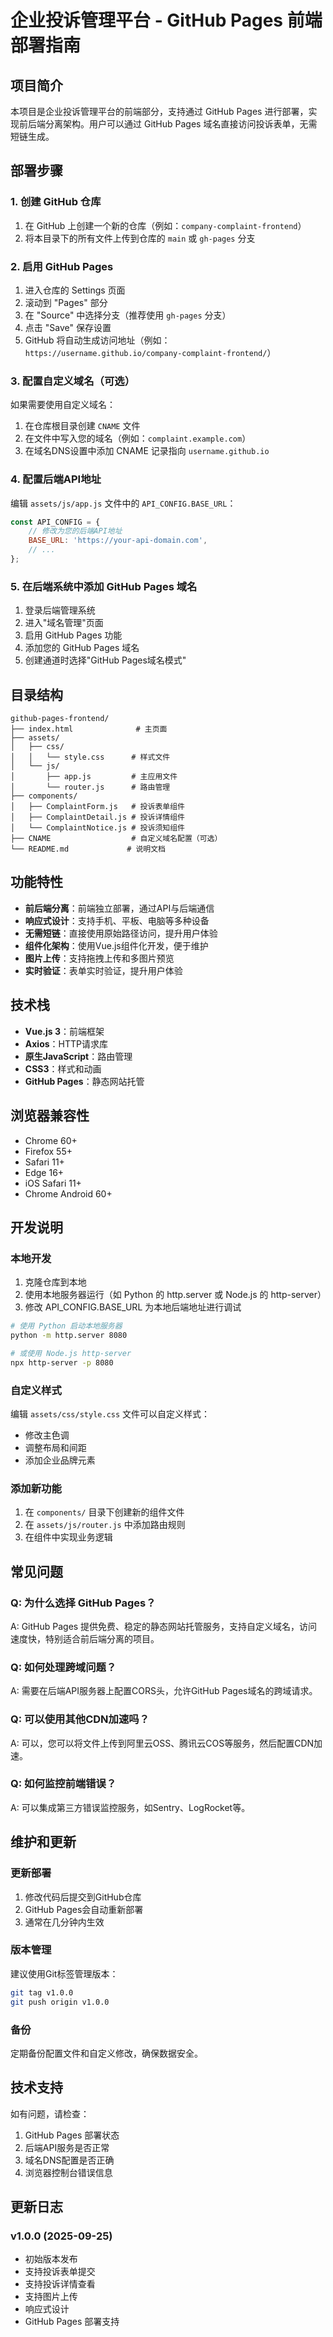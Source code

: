 # 企业投诉管理平台 - GitHub Pages 前端部署指南

## 项目简介

本项目是企业投诉管理平台的前端部分，支持通过 GitHub Pages 进行部署，实现前后端分离架构。用户可以通过 GitHub Pages 域名直接访问投诉表单，无需短链生成。

## 部署步骤

### 1. 创建 GitHub 仓库

1. 在 GitHub 上创建一个新的仓库（例如：`company-complaint-frontend`）
2. 将本目录下的所有文件上传到仓库的 `main` 或 `gh-pages` 分支

### 2. 启用 GitHub Pages

1. 进入仓库的 Settings 页面
2. 滚动到 "Pages" 部分
3. 在 "Source" 中选择分支（推荐使用 `gh-pages` 分支）
4. 点击 "Save" 保存设置
5. GitHub 将自动生成访问地址（例如：`https://username.github.io/company-complaint-frontend/`）

### 3. 配置自定义域名（可选）

如果需要使用自定义域名：

1. 在仓库根目录创建 `CNAME` 文件
2. 在文件中写入您的域名（例如：`complaint.example.com`）
3. 在域名DNS设置中添加 CNAME 记录指向 `username.github.io`

### 4. 配置后端API地址

编辑 `assets/js/app.js` 文件中的 `API_CONFIG.BASE_URL`：

```javascript
const API_CONFIG = {
    // 修改为您的后端API地址
    BASE_URL: 'https://your-api-domain.com',
    // ...
};
```

### 5. 在后端系统中添加 GitHub Pages 域名

1. 登录后端管理系统
2. 进入"域名管理"页面
3. 启用 GitHub Pages 功能
4. 添加您的 GitHub Pages 域名
5. 创建通道时选择"GitHub Pages域名模式"

## 目录结构

```
github-pages-frontend/
├── index.html              # 主页面
├── assets/
│   ├── css/
│   │   └── style.css      # 样式文件
│   └── js/
│       ├── app.js         # 主应用文件
│       └── router.js      # 路由管理
├── components/
│   ├── ComplaintForm.js   # 投诉表单组件
│   ├── ComplaintDetail.js # 投诉详情组件
│   └── ComplaintNotice.js # 投诉须知组件
├── CNAME                  # 自定义域名配置（可选）
└── README.md             # 说明文档
```

## 功能特性

- **前后端分离**：前端独立部署，通过API与后端通信
- **响应式设计**：支持手机、平板、电脑等多种设备
- **无需短链**：直接使用原始路径访问，提升用户体验
- **组件化架构**：使用Vue.js组件化开发，便于维护
- **图片上传**：支持拖拽上传和多图片预览
- **实时验证**：表单实时验证，提升用户体验

## 技术栈

- **Vue.js 3**：前端框架
- **Axios**：HTTP请求库
- **原生JavaScript**：路由管理
- **CSS3**：样式和动画
- **GitHub Pages**：静态网站托管

## 浏览器兼容性

- Chrome 60+
- Firefox 55+
- Safari 11+
- Edge 16+
- iOS Safari 11+
- Chrome Android 60+

## 开发说明

### 本地开发

1. 克隆仓库到本地
2. 使用本地服务器运行（如 Python 的 http.server 或 Node.js 的 http-server）
3. 修改 API_CONFIG.BASE_URL 为本地后端地址进行调试

```bash
# 使用 Python 启动本地服务器
python -m http.server 8080

# 或使用 Node.js http-server
npx http-server -p 8080
```

### 自定义样式

编辑 `assets/css/style.css` 文件可以自定义样式：

- 修改主色调
- 调整布局和间距
- 添加企业品牌元素

### 添加新功能

1. 在 `components/` 目录下创建新的组件文件
2. 在 `assets/js/router.js` 中添加路由规则
3. 在组件中实现业务逻辑

## 常见问题

### Q: 为什么选择 GitHub Pages？

A: GitHub Pages 提供免费、稳定的静态网站托管服务，支持自定义域名，访问速度快，特别适合前后端分离的项目。

### Q: 如何处理跨域问题？

A: 需要在后端API服务器上配置CORS头，允许GitHub Pages域名的跨域请求。

### Q: 可以使用其他CDN加速吗？

A: 可以，您可以将文件上传到阿里云OSS、腾讯云COS等服务，然后配置CDN加速。

### Q: 如何监控前端错误？

A: 可以集成第三方错误监控服务，如Sentry、LogRocket等。

## 维护和更新

### 更新部署

1. 修改代码后提交到GitHub仓库
2. GitHub Pages会自动重新部署
3. 通常在几分钟内生效

### 版本管理

建议使用Git标签管理版本：

```bash
git tag v1.0.0
git push origin v1.0.0
```

### 备份

定期备份配置文件和自定义修改，确保数据安全。

## 技术支持

如有问题，请检查：

1. GitHub Pages 部署状态
2. 后端API服务是否正常
3. 域名DNS配置是否正确
4. 浏览器控制台错误信息

## 更新日志

### v1.0.0 (2025-09-25)
- 初始版本发布
- 支持投诉表单提交
- 支持投诉详情查看
- 支持图片上传
- 响应式设计
- GitHub Pages 部署支持